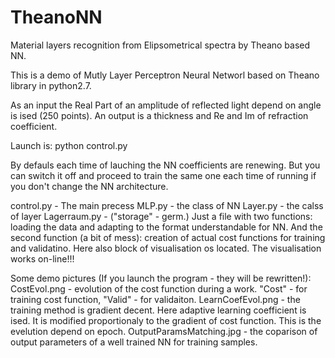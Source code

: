 # TheanoNN
Material layers recognition from Elipsometrical spectra by Theano based NN.

This is a demo of Mutly Layer Perceptron Neural Networl based on Theano library in python2.7.

As an input the Real Part of an amplitude of reflected light depend on angle is ised (250 points).
An output is a thickness and Re and Im of refraction coefficient.

Launch is:
python control.py

By defauls each time of lauching the NN coefficients are renewing. But you can switch it off and proceed to train the same one each time of running if you don't change the NN architecture.

control.py - The main precess
MLP.py - the class of NN
Layer.py - the calss of layer
Lagerraum.py - ("storage" - germ.) Just a file with two functions: loading the data and adapting to the format understandable for NN. And the second function (a bit of mess): creation of actual cost functions for training and validatino. Here also block of visualisation os located. The visualisation works on-line!!!

Some demo pictures (If you launch the program - they will be rewritten!):
CostEvol.png - evolution of the cost function during a work. "Cost" - for training cost function, "Valid" - for validaiton.
LearnCoefEvol.png - the training method is gradient decent. Here adaptive learning coefficient is ised. It is modified proportionaly to the gradient of cost function. This is the evelution depend on epoch.
OutputParamsMatching.jpg - the coparison of output parameters of a well trained NN for training samples.


